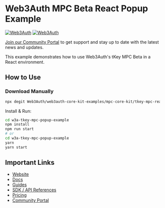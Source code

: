 # Web3Auth MPC Beta React Popup Example

[![Web3Auth](https://img.shields.io/badge/Web3Auth-SDK-blue)](https://web3auth.io/docs/sdk/tkey)
[![Web3Auth](https://img.shields.io/badge/Web3Auth-Community-cyan)](https://community.web3auth.io)

[Join our Community Portal](https://community.web3auth.io/) to get support and stay up to date with the latest news and updates.

This example demonstrates how to use Web3Auth's tKey MPC Beta in a React environment.

## How to Use

### Download Manually

```bash
npx degit Web3Auth/web3auth-core-kit-examples/mpc-core-kit/tkey-mpc-react-popup-example w3a-tkey-mpc-popup-example
```

Install & Run:

```bash
cd w3a-tkey-mpc-popup-example
npm install
npm run start
# or
cd w3a-tkey-mpc-popup-example
yarn
yarn start
```

## Important Links

- [Website](https://web3auth.io)
- [Docs](https://web3auth.io/docs)
- [Guides](https://web3auth.io/docs/guides)
- [SDK / API References](https://web3auth.io/docs/sdk)
- [Pricing](https://web3auth.io/pricing.html)
- [Community Portal](https://community.web3auth.io)